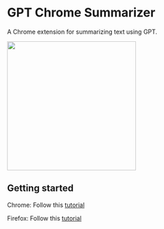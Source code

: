 # GPT Chrome Summarizer

A Chrome extension for summarizing text using GPT.

<img src="https://raw.githubusercontent.com/snwfdhmp/gpt-chrome-summarizer/main/docs/screenshot-500.png"  width="300">

## Getting started

Chrome: Follow this [tutorial](https://webkul.com/blog/how-to-install-the-unpacked-extension-in-chrome/)

Firefox: Follow this [tutorial](https://developer.mozilla.org/en-US/docs/Mozilla/Add-ons/WebExtensions/Your_first_WebExtension#installing)